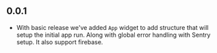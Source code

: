 ## 0.0.1

- With basic release we've added `App` widget to add structure that will setup the initial app run. Along with global error handling with Sentry setup. It also support firebase.
